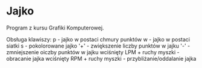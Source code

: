 # Jajko
Program z kursu Grafiki Komputerowej. 

Obsługa klawiszy:
p - jajko w postaci chmury punktów
w - jajko w postaci siatki
s - pokolorowane jajko
'+' - zwiększenie liczby punktów w jajku
'-' - zmniejszenie oiczby punktów w jajku
wciśnięty LPM + ruchy myszki - obracanie jajka
wciśnięty RPM + ruchy myszki - przybliżanie/oddalanie jajka
